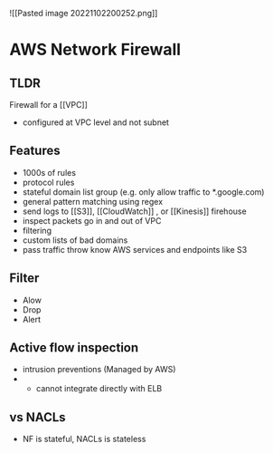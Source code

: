 ![[Pasted image 20221102200252.png]]
# AWS Network Firewall

## TLDR
Firewall for a [[VPC]]
- configured at VPC level and not subnet
## Features
- 1000s of rules
- protocol rules
- stateful domain list group (e.g. only allow traffic to *.google.com)
- general pattern matching using regex
- send logs to [[S3]], [[CloudWatch]] , or [[Kinesis]] firehouse
- inspect packets go in and out of VPC
- filtering
- custom lists of bad domains
- pass traffic throw know AWS services and endpoints like S3
## Filter
- Alow
- Drop
- Alert

## Active flow inspection
- intrusion preventions (Managed by AWS)
- - cannot integrate directly with ELB
## vs NACLs
- NF is stateful, NACLs is stateless